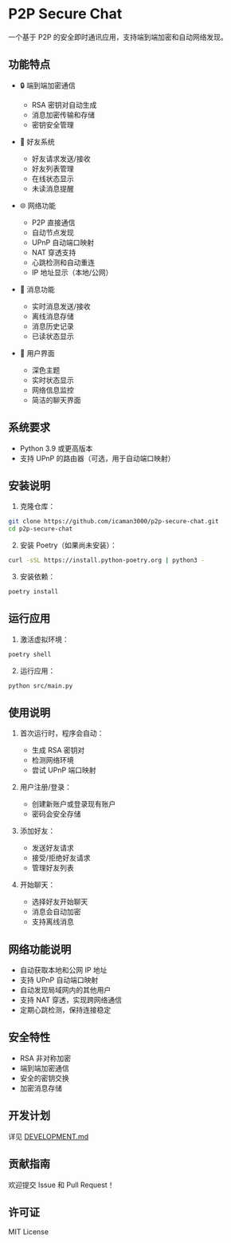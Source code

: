 # P2P Secure Chat

一个基于 P2P 的安全即时通讯应用，支持端到端加密和自动网络发现。

## 功能特点

- 🔒 端到端加密通信
  - RSA 密钥对自动生成
  - 消息加密传输和存储
  - 密钥安全管理

- 👥 好友系统
  - 好友请求发送/接收
  - 好友列表管理
  - 在线状态显示
  - 未读消息提醒

- 🌐 网络功能
  - P2P 直接通信
  - 自动节点发现
  - UPnP 自动端口映射
  - NAT 穿透支持
  - 心跳检测和自动重连
  - IP 地址显示（本地/公网）

- 💬 消息功能
  - 实时消息发送/接收
  - 离线消息存储
  - 消息历史记录
  - 已读状态显示

- 🎨 用户界面
  - 深色主题
  - 实时状态显示
  - 网络信息监控
  - 简洁的聊天界面

## 系统要求

- Python 3.9 或更高版本
- 支持 UPnP 的路由器（可选，用于自动端口映射）

## 安装说明

1. 克隆仓库：

```bash
git clone https://github.com/icaman3000/p2p-secure-chat.git
cd p2p-secure-chat
```

2. 安装 Poetry（如果尚未安装）：

```bash
curl -sSL https://install.python-poetry.org | python3 -
```

3. 安装依赖：

```bash
poetry install
```

## 运行应用

1. 激活虚拟环境：

```bash
poetry shell
```

2. 运行应用：

```bash
python src/main.py
```

## 使用说明

1. 首次运行时，程序会自动：
   - 生成 RSA 密钥对
   - 检测网络环境
   - 尝试 UPnP 端口映射

2. 用户注册/登录：
   - 创建新账户或登录现有账户
   - 密码会安全存储

3. 添加好友：
   - 发送好友请求
   - 接受/拒绝好友请求
   - 管理好友列表

4. 开始聊天：
   - 选择好友开始聊天
   - 消息会自动加密
   - 支持离线消息

## 网络功能说明

- 自动获取本地和公网 IP 地址
- 支持 UPnP 自动端口映射
- 自动发现局域网内的其他用户
- 支持 NAT 穿透，实现跨网络通信
- 定期心跳检测，保持连接稳定

## 安全特性

- RSA 非对称加密
- 端到端加密通信
- 安全的密钥交换
- 加密消息存储

## 开发计划

详见 [DEVELOPMENT.md](DEVELOPMENT.md)

## 贡献指南

欢迎提交 Issue 和 Pull Request！

## 许可证

MIT License
